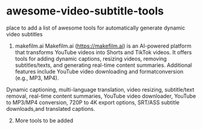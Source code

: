 # awesome-video-subtitle-tools
place to add a list of awesome tools for automatically generate dynamic video subtitles

1. makefilm.ai
Makefilm.ai (https://makefilm.ai) is an AI-powered platform that transforms YouTube videos into Shorts and TikTok videos. It offers tools for adding dynamic captions, resizing videos, removing subtitles/texts, and generating real-time content summaries. Additional features include YouTube video downloading and formatconversion (e.g., MP3, MP4).

Dynamic captioning, multi-language translation, video resizing, subtitle/text removal, real-time content summaries, YouTube video downloader, YouTube to MP3/MP4 conversion, 720P to 4K export options, SRT/ASS subtitle downloads,and translated captions.

2. More tools to be added
